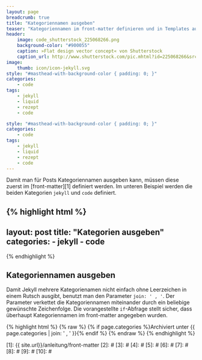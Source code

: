```yaml
---
layout: page
breadcrumb: true
title: "Kategoriennamen ausgeben"
teaser: "Kategoriennamen im front-matter definieren und in Templates ausgeben."
header:
    image: code_shutterstock_225068266.png
    background-color: "#900055"
    caption: »Flat design vector concept« von Shutterstock
    caption_url: http://www.shutterstock.com/pic.mhtml?id=225068266&src=id
image:
    thumb: icon/icon-jekyll.svg
style: "#masthead-with-background-color { padding: 0; }"
categories:
    - code
tags:
    - jekyll
    - liquid
    - rezept
    - code

style: "#masthead-with-background-color { padding: 0; }"
categories:
    - code
tags:
    - jekyll
    - liquid
    - rezept
    - code
---
```

Damit man für Posts Kategoriennamen ausgeben kann, müssen diese zuerst im [front-matter][1] definiert werden. Im unteren Beispiel werden die beiden Kategorien `jekyll` und `code` definiert.

{% highlight html %}
---
layout: post
title:  "Kategorien ausgeben"
categories:
    - jekyll 
    - code 
---
{% endhighlight %}

## Kategoriennamen ausgeben

Damit Jekyll mehrere Kategorienamen nicht einfach ohne Leerzeichen in einem Rutsch ausgibt, benutzt man den Parameter `join: ' , '`. Der Parameter verkettet die Kategoriennamen miteinander durch ein beliebige gewünschte Zeichenfolge. Die vorangestellte `if`-Abfrage stellt sicher, dass überhaupt Kategoriennamen im front-matter angegeben wurden.

{% highlight html %}
{% raw %}
{% if page.categories %}Archiviert unter {{ page.categories | join: ' , ' }}{% endif %}
{% endraw %}
{% endhighlight %}


 [1]: {{ site.url}}/anleitung/front-matter
 [2]: #
 [3]: #
 [4]: #
 [5]: #
 [6]: #
 [7]: #
 [8]: #
 [9]: #
 [10]: #